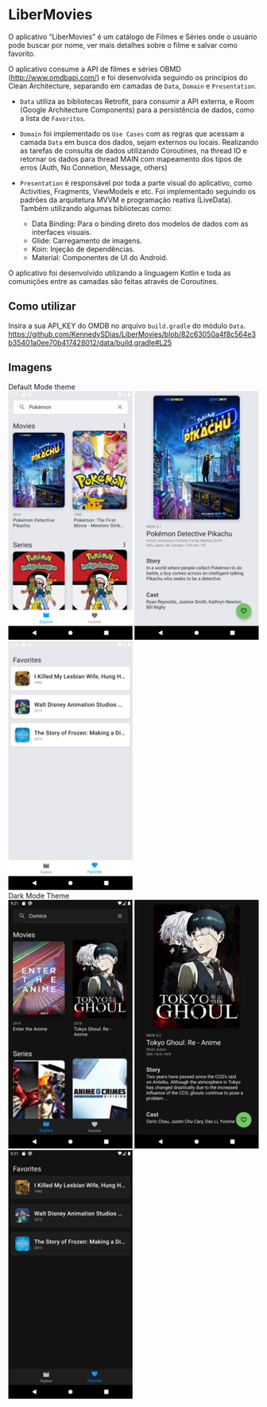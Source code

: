# LiberMovies

O aplicativo “LiberMovies” é um catálogo de Filmes e Séries onde o usuário pode buscar por nome, ver mais detalhes sobre o filme e salvar como favorito.

O aplicativo consume a API de filmes e séries OBMD (http://www.omdbapi.com/) e foi desenvolvida seguindo os princípios do Clean Architecture, separando em camadas de `Data`, `Domain` e `Presentation`.

- `Data` utiliza as bibliotecas Retrofit, para consumir a API externa, e Room (Google Architecture Components) para a persistência de dados, como a lista de `Favoritos`.

- `Domain` foi implementado os `Use Cases` com as regras que acessam a camada `Data` em busca dos dados, sejam externos ou locais. Realizando as tarefas de consulta de dados utilizando Coroutines, na thread IO e retornar os dados para thread MAIN com mapeamento dos tipos de erros (Auth, No Connetion, Message, others)

- `Presentation` é responsável por toda a parte visual do aplicativo, como Activities, Fragments, ViewModels e etc. Foi implementado seguindo os padrões da arquitetura MVVM e programação reativa (LiveData).
Também utilizando algumas bibliotecas como:
  - Data Binding: Para o binding direto dos modelos de dados com as interfaces visuais.
  - Glide: Carregamento de imagens.
  - Koin: Injeção de dependências.
  - Material: Componentes de UI do Android.
  
O aplicativo foi desenvolvido utilizando a linguagem Kotlin e toda as comunições entre as camadas são feitas através de Coroutines.


## Como utilizar

Insira a sua API_KEY do OMDB no arquivo `build.gradle` do módulo `Data`. 
https://github.com/KennedySDias/LiberMovies/blob/82c63050a4f8c564e3b35401a0ee70b417428012/data/build.gradle#L25


## Imagens

Default Mode theme <br>
<img src="images/01.png" width="250">
<img src="images/02.png" width="250">
<img src="images/03.png" width="250">
<br>
Dark Mode Theme <br>
<img src="images/04.png" width="250">
<img src="images/05.png" width="250">
<img src="images/06.png" width="250">

